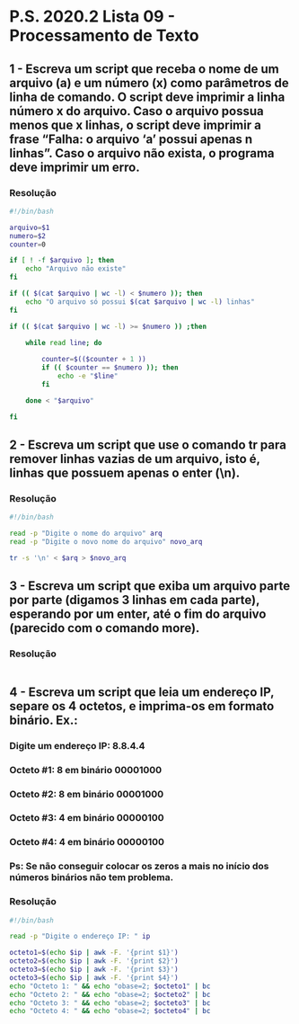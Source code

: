 # P.S. 2020.2 Lista 09 - Processamento de Texto

## 1 - Escreva um script que receba o nome de um arquivo (a) e um número (x) como parâmetros de linha de comando. O script deve imprimir a linha número x do arquivo. Caso o arquivo possua menos que x linhas, o script deve imprimir a frase “Falha: o arquivo ‘a’ possui apenas n linhas”. Caso o arquivo não exista, o programa deve imprimir um erro.

### Resolução
~~~bash
#!/bin/bash

arquivo=$1
numero=$2
counter=0

if [ ! -f $arquivo ]; then
	echo "Arquivo não existe"
fi

if (( $(cat $arquivo | wc -l) < $numero )); then
	echo "O arquivo só possui $(cat $arquivo | wc -l) linhas"
fi

if (( $(cat $arquivo | wc -l) >= $numero )) ;then

	while read line; do
	
		counter=$(($counter + 1 ))
		if (( $counter == $numero )); then
			echo -e "$line"
		fi

	done < "$arquivo"

fi
~~~

## 2 - Escreva um script que use o comando tr para remover linhas vazias de um arquivo, isto é, linhas que possuem apenas o enter (\n).

### Resolução
~~~bash
#!/bin/bash

read -p "Digite o nome do arquivo" arq
read -p "Digite o novo nome do arquivo" novo_arq

tr -s '\n' < $arq > $novo_arq
~~~

## 3 - Escreva um script que exiba um arquivo parte por parte (digamos 3 linhas em cada parte), esperando por um enter, até o fim do arquivo (parecido com o comando more).

### Resolução
~~~bash
~~~

## 4 - Escreva um script que leia um endereço IP, separe os 4 octetos, e imprima-os em formato binário. Ex.:

### Digite um endereço IP: 8.8.4.4

### Octeto #1: 8 em binário 00001000
### Octeto #2: 8 em binário 00001000
### Octeto #3: 4 em binário 00000100
### Octeto #4: 4 em binário 00000100

### Ps: Se não conseguir colocar os zeros a mais no início dos números binários não tem problema.

### Resolução
~~~bash
#!/bin/bash

read -p "Digite o endereço IP: " ip

octeto1=$(echo $ip | awk -F. '{print $1}')
octeto2=$(echo $ip | awk -F. '{print $2}')
octeto3=$(echo $ip | awk -F. '{print $3}')
octeto3=$(echo $ip | awk -F. '{print $4}')
echo "Octeto 1: " && echo "obase=2; $octeto1" | bc
echo "Octeto 2: " && echo "obase=2; $octeto2" | bc
echo "Octeto 3: " && echo "obase=2; $octeto3" | bc
echo "Octeto 4: " && echo "obase=2; $octeto4" | bc
~~~
